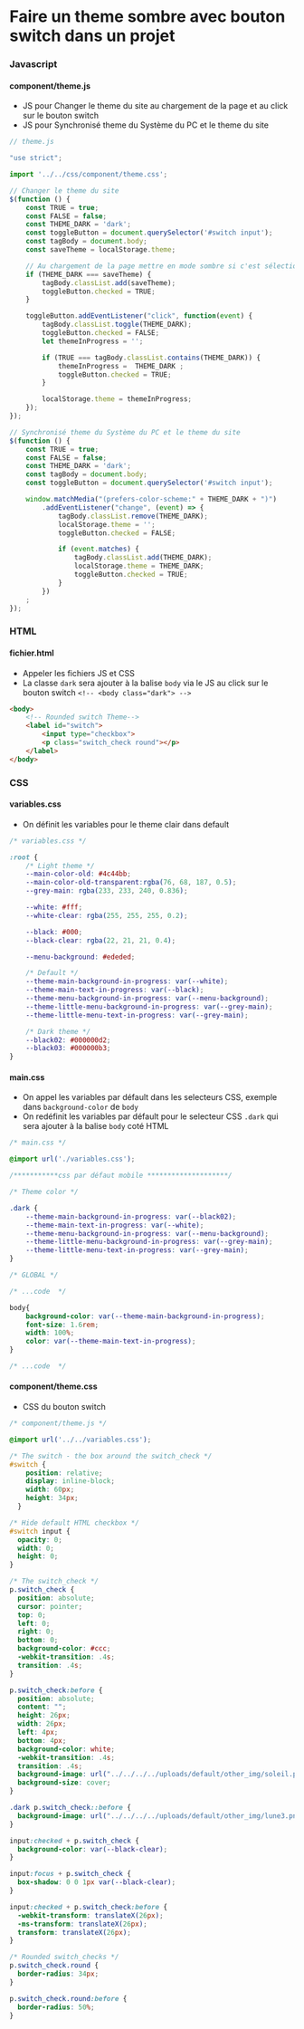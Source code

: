 # Faire un theme sombre avec bouton switch dans un projet

### Javascript

#### component/theme.js

- JS pour Changer le theme du site au chargement de la page et au click sur le bouton switch
- JS pour Synchronisé theme du Système du PC et le theme du site

```js
// theme.js

"use strict";

import '../../css/component/theme.css';

// Changer le theme du site
$(function () {
    const TRUE = true;
    const FALSE = false;
    const THEME_DARK = 'dark';
    const toggleButton = document.querySelector('#switch input');
    const tagBody = document.body;
    const saveTheme = localStorage.theme;

    // Au chargement de la page mettre en mode sombre si c'est sélectionné
    if (THEME_DARK === saveTheme) {
        tagBody.classList.add(saveTheme);
        toggleButton.checked = TRUE;
    }

    toggleButton.addEventListener("click", function(event) {
        tagBody.classList.toggle(THEME_DARK);
        toggleButton.checked = FALSE;
        let themeInProgress = '';

        if (TRUE === tagBody.classList.contains(THEME_DARK)) {
            themeInProgress =  THEME_DARK ;
            toggleButton.checked = TRUE;
        }

        localStorage.theme = themeInProgress;
    });
});

// Synchronisé theme du Système du PC et le theme du site
$(function () {
    const TRUE = true;
    const FALSE = false;
    const THEME_DARK = 'dark';
    const tagBody = document.body;
    const toggleButton = document.querySelector('#switch input');

    window.matchMedia("(prefers-color-scheme:" + THEME_DARK + ")")
        .addEventListener("change", (event) => {
            tagBody.classList.remove(THEME_DARK);
            localStorage.theme = '';
            toggleButton.checked = FALSE;

            if (event.matches) {
                tagBody.classList.add(THEME_DARK);
                localStorage.theme = THEME_DARK;
                toggleButton.checked = TRUE;
            }
        })
    ;
});
```

### HTML

#### fichier.html

- Appeler les fichiers JS et CSS
- La classe `dark` sera ajouter à la balise `body` via le JS au click sur le bouton switch `<!-- <body class="dark"> -->`

```html
<body>
    <!-- Rounded switch Theme-->
    <label id="switch">
        <input type="checkbox">
        <p class="switch_check round"></p>
    </label>
</body>
```

### CSS

#### variables.css

- On définit les variables pour le theme clair dans default

```css
/* variables.css */

:root {
    /* Light theme */
    --main-color-old: #4c44bb;
    --main-color-old-transparent:rgba(76, 68, 187, 0.5);
    --grey-main: rgba(233, 233, 240, 0.836);

    --white: #fff;
    --white-clear: rgba(255, 255, 255, 0.2);

    --black: #000;
    --black-clear: rgba(22, 21, 21, 0.4);

    --menu-background: #ededed;

    /* Default */
    --theme-main-background-in-progress: var(--white);
    --theme-main-text-in-progress: var(--black);
    --theme-menu-background-in-progress: var(--menu-background);
    --theme-little-menu-background-in-progress: var(--grey-main);
    --theme-little-menu-text-in-progress: var(--grey-main);

    /* Dark theme */
    --black02: #000000d2;
    --black03: #000000b3;
}
```

#### main.css

- On appel les variables par défault dans les selecteurs CSS, exemple dans `background-color` de `body`
- On redéfinit les variables par défault pour le selecteur CSS `.dark` qui sera ajouter à la balise `body` coté HTML
```css
/* main.css */

@import url('./variables.css');

/***********css par défaut mobile ********************/

/* Theme color */

.dark {
    --theme-main-background-in-progress: var(--black02);
    --theme-main-text-in-progress: var(--white);
    --theme-menu-background-in-progress: var(--menu-background);
    --theme-little-menu-background-in-progress: var(--grey-main);
    --theme-little-menu-text-in-progress: var(--grey-main);
}

/* GLOBAL */

/* ...code  */

body{
    background-color: var(--theme-main-background-in-progress);
    font-size: 1.6rem; 
    width: 100%;
    color: var(--theme-main-text-in-progress);
}

/* ...code  */
```

#### component/theme.css

- CSS du bouton switch

```css
/* component/theme.js */

@import url('../../variables.css');

/* The switch - the box around the switch_check */
#switch {
    position: relative;
    display: inline-block;
    width: 60px;
    height: 34px;
  }

/* Hide default HTML checkbox */
#switch input {
  opacity: 0;
  width: 0;
  height: 0;
}

/* The switch_check */
p.switch_check {
  position: absolute;
  cursor: pointer;
  top: 0;
  left: 0;
  right: 0;
  bottom: 0;
  background-color: #ccc;
  -webkit-transition: .4s;
  transition: .4s;
}

p.switch_check:before {
  position: absolute;
  content: "";
  height: 26px;
  width: 26px;
  left: 4px;
  bottom: 4px;
  background-color: white;
  -webkit-transition: .4s;
  transition: .4s;
  background-image: url("../../../../uploads/default/other_img/soleil.png"); /* Chemin a partir du fichier css pour aller jusqu'à l'image */
  background-size: cover;
}

.dark p.switch_check::before {
  background-image: url("../../../../uploads/default/other_img/lune3.png"); /* Chemin a partir du fichier css pour aller jusqu'à l'image */
}

input:checked + p.switch_check {
  background-color: var(--black-clear);
}

input:focus + p.switch_check {
  box-shadow: 0 0 1px var(--black-clear);
}

input:checked + p.switch_check:before {
  -webkit-transform: translateX(26px);
  -ms-transform: translateX(26px);
  transform: translateX(26px);
}

/* Rounded switch_checks */
p.switch_check.round {
  border-radius: 34px;
}

p.switch_check.round:before {
  border-radius: 50%;
}
```

